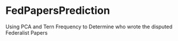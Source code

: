 # FedPapersPrediction
Using PCA and Tern Frequency to Determine who wrote the disputed Federalist Papers
